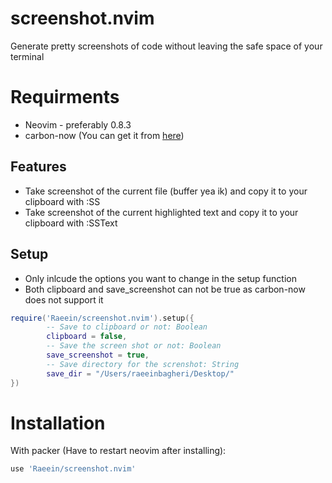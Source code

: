 # screenshot.nvim

Generate pretty screenshots of code without leaving the safe space of your terminal

# Requirments

- Neovim - preferably 0.8.3
- carbon-now (You can get it from [here](https://github.com/mixn/carbon-now-cli))

## Features
- Take screenshot of the current file (buffer yea ik) and copy it to your clipboard with :SS
- Take screenshot of the current highlighted text and copy it to your clipboard with :SSText

## Setup

- Only inlcude the options you want to change in the setup function
- Both clipboard and save_screenshot can not be true as carbon-now does not support it

```lua
require('Raeein/screenshot.nvim').setup({
        -- Save to clipboard or not: Boolean
        clipboard = false,
        -- Save the screen shot or not: Boolean
        save_screenshot = true,
        -- Save directory for the screnshot: String
        save_dir = "/Users/raeeinbagheri/Desktop/"
})
```

# Installation

With packer (Have to restart neovim after installing):

```lua
use 'Raeein/screenshot.nvim'
```
